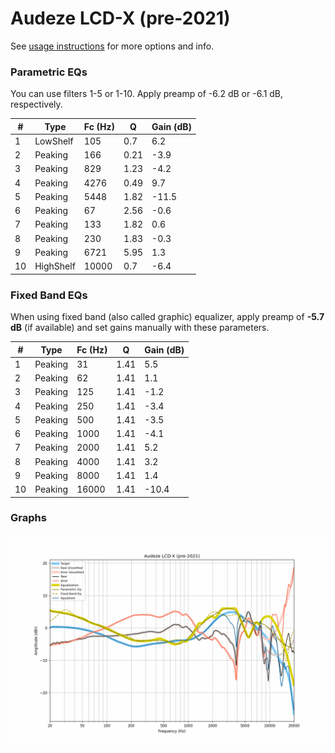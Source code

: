 # Audeze LCD-X (pre-2021)
See [usage instructions](https://github.com/jaakkopasanen/AutoEq#usage) for more options and info.

### Parametric EQs
You can use filters 1-5 or 1-10. Apply preamp of -6.2 dB or -6.1 dB, respectively.

|   # | Type      |   Fc (Hz) |    Q |   Gain (dB) |
|-----|-----------|-----------|------|-------------|
|   1 | LowShelf  |       105 | 0.7  |         6.2 |
|   2 | Peaking   |       166 | 0.21 |        -3.9 |
|   3 | Peaking   |       829 | 1.23 |        -4.2 |
|   4 | Peaking   |      4276 | 0.49 |         9.7 |
|   5 | Peaking   |      5448 | 1.82 |       -11.5 |
|   6 | Peaking   |        67 | 2.56 |        -0.6 |
|   7 | Peaking   |       133 | 1.82 |         0.6 |
|   8 | Peaking   |       230 | 1.83 |        -0.3 |
|   9 | Peaking   |      6721 | 5.95 |         1.3 |
|  10 | HighShelf |     10000 | 0.7  |        -6.4 |

### Fixed Band EQs
When using fixed band (also called graphic) equalizer, apply preamp of **-5.7 dB** (if available) and set gains manually with these parameters.

|   # | Type    |   Fc (Hz) |    Q |   Gain (dB) |
|-----|---------|-----------|------|-------------|
|   1 | Peaking |        31 | 1.41 |         5.5 |
|   2 | Peaking |        62 | 1.41 |         1.1 |
|   3 | Peaking |       125 | 1.41 |        -1.2 |
|   4 | Peaking |       250 | 1.41 |        -3.4 |
|   5 | Peaking |       500 | 1.41 |        -3.5 |
|   6 | Peaking |      1000 | 1.41 |        -4.1 |
|   7 | Peaking |      2000 | 1.41 |         5.2 |
|   8 | Peaking |      4000 | 1.41 |         3.2 |
|   9 | Peaking |      8000 | 1.41 |         1.4 |
|  10 | Peaking |     16000 | 1.41 |       -10.4 |

### Graphs
![](./Audeze%20LCD-X%20(pre-2021).png)
